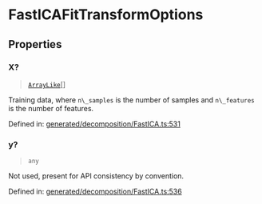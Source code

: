 # FastICAFitTransformOptions

## Properties

### X?

> [`ArrayLike`](../types/ArrayLike.md)[]

Training data, where `n\_samples` is the number of samples and `n\_features` is the number of features.

Defined in:  [generated/decomposition/FastICA.ts:531](https://github.com/transitive-bullshit/scikit-learn-ts/blob/122b3c0/packages/sklearn/src/generated/decomposition/FastICA.ts#L531)

### y?

> `any`

Not used, present for API consistency by convention.

Defined in:  [generated/decomposition/FastICA.ts:536](https://github.com/transitive-bullshit/scikit-learn-ts/blob/122b3c0/packages/sklearn/src/generated/decomposition/FastICA.ts#L536)
